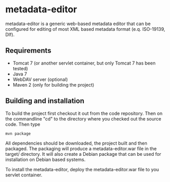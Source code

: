# metadata-editor

metadata-editor is a generic web-based metadata editor that can be configured
for editing of most XML based metadata format (e.q. ISO-19139, DIf).

## Requirements

  * Tomcat 7 (or another servlet container, but only Tomcat 7 has been tested)
  * Java 7
  * WebDAV server (optional)
  * Maven 2 (only for building the project)

## Building and installation

To build the project first checkout it out from the code repository. Then on the
commandline "cd" to the directory where you checked out the source code. Then type

    mvn package

All dependencies should be downloaded, the project built and then packaged. The packaging 
will produce a metadata-editor.war file in the target/ directory. It will also create a 
Debian package that can be used for installation on Debian based systems.

To install the metadata-editor, deploy the metadata-editor.war file to you servlet
container.

